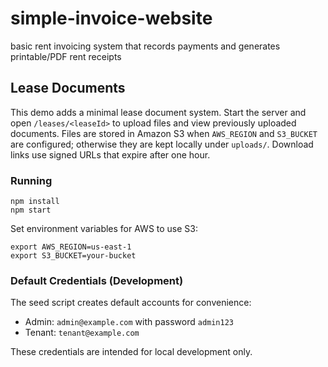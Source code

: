 # simple-invoice-website

basic rent invoicing system that records payments and generates printable/PDF rent receipts

## Lease Documents

This demo adds a minimal lease document system. Start the server and open `/leases/<leaseId>` to upload files and view previously uploaded documents. Files are stored in Amazon S3 when `AWS_REGION` and `S3_BUCKET` are configured; otherwise they are kept locally under `uploads/`. Download links use signed URLs that expire after one hour.

### Running

```
npm install
npm start
```

Set environment variables for AWS to use S3:

```
export AWS_REGION=us-east-1
export S3_BUCKET=your-bucket
```

### Default Credentials (Development)

The seed script creates default accounts for convenience:

- Admin: `admin@example.com` with password `admin123`
- Tenant: `tenant@example.com`

These credentials are intended for local development only.
